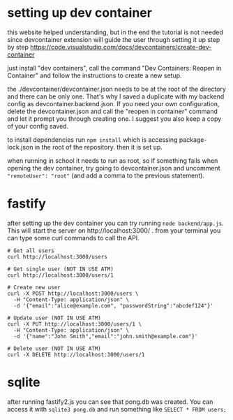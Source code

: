 
# setting up dev container
this website helped understanding, but in the end the tutorial is not needed since devcontainer extension will guide the user through setting it up step by step
https://code.visualstudio.com/docs/devcontainers/create-dev-container

just install "dev containers", call the command "Dev Containers: Reopen in Container" and follow the instructions to create a new setup. 

the ./devcontainer/devcontainer.json needs to be at the root of the directory and there can be only one. That's why I saved a duplicate with my backend config as devcontainer.backend.json. If you need your own configuration, delete the devcontainer.json and call the "reopen in container" command and let it prompt you through creating one. I suggest you also keep a copy of your config saved.

to install dependencies run `npm install` which is accessing package-lock.json in the root of the repository. then it is set up.

when running in school it needs to run as root, so if something fails when opening the dev container, try going to devcontainer.json and uncomment `"remoteUser": "root"` (and add a comma to the previous statement).

# fastify
after setting up the dev container you can try running `node backend/app.js`. This will start the server on http://localhost:3000/ . from your terminal you can type some curl commands to call the API.


```
# Get all users
curl http://localhost:3000/users

# Get single user (NOT IN USE ATM)
curl http://localhost:3000/users/1

# Create new user
curl -X POST http://localhost:3000/users \
  -H "Content-Type: application/json" \
  -d '{"email":"alice@example.com", "passwordString":"abcdef124"}'

# Update user (NOT IN USE ATM)
curl -X PUT http://localhost:3000/users/1 \
  -H "Content-Type: application/json" \
  -d '{"name":"John Smith","email":"john.smith@example.com"}'

# Delete user (NOT IN USE ATM)
curl -X DELETE http://localhost:3000/users/1
```

# sqlite
after running fastify2.js you can see that pong.db was created. You can access it with `sqlite3 pong.db` and run something like `SELECT * FROM users;`